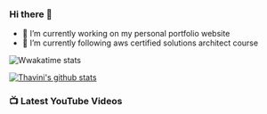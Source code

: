 ### Hi there 👋

- 🔭 I’m currently working on my personal portfolio website
- 🌱 I’m currently following aws certified solutions architect course
<!--
**thavini/thavini** is a ✨ _special_ ✨ repository because its `README.md` (this file) appears on your GitHub profile.

Here are some ideas to get you started:

- 🔭 I’m currently working on ...
- 🌱 I’m currently learning ...
- 👯 I’m looking to collaborate on ...
- 🤔 I’m looking for help with ...
- 💬 Ask me about ...
- 📫 How to reach me: ...
- 😄 Pronouns: ...
- ⚡ Fun fact: ...
  -->

![Wwakatime stats](https://github-readme-stats-taupe-two.vercel.app/api/wakatime?username=thavini&hide_title=true&hide_border=true&langs_count=5)

[![Thavini's github stats](https://github-readme-stats.vercel.app/api?username=thavini)](https://github.com/anuraghazra/github-readme-stats)

### 📺 Latest YouTube Videos

<!-- YOUTUBE:START -->
<!-- YOUTUBE:END -->
